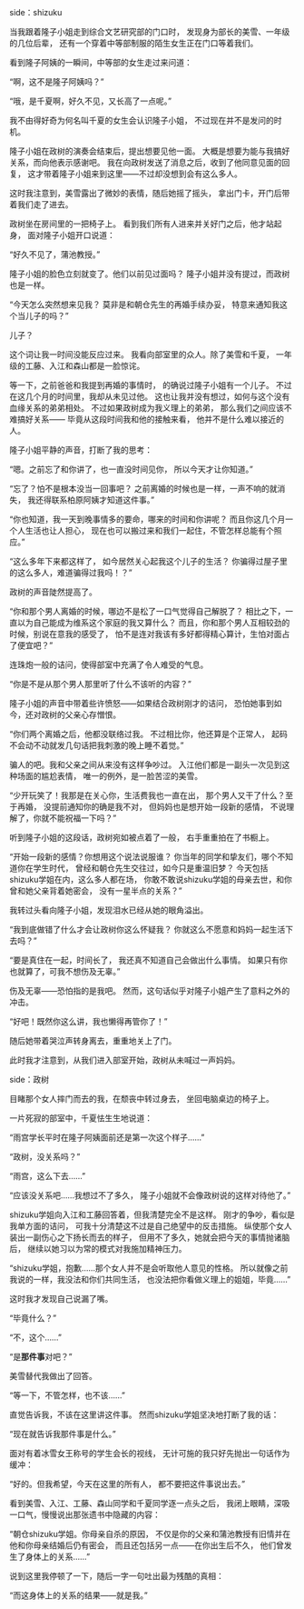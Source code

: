 side：shizuku

当我跟着隆子小姐走到综合文艺研究部的门口时，
发现身为部长的美雪、一年级的几位后辈，
还有一个穿着中等部制服的陌生女生正在门口等着我们。

看到隆子阿姨的一瞬间，中等部的女生走过来问道：

“啊，这不是隆子阿姨吗？”

“哦，是千夏啊，好久不见，又长高了一点呢。”

我不由得好奇为何名叫千夏的女生会认识隆子小姐，
不过现在并不是发问的时机。

隆子小姐在政树的演奏会结束后，提出想要见他一面。
大概是想要为能与我搞好关系，而向他表示感谢吧。
我在向政树发送了消息之后，收到了他同意见面的回复，
这才带着隆子小姐来到这里——不过却没想到会有这么多人。

这时我注意到，美雪露出了微妙的表情，随后她摇了摇头，
拿出门卡，开门后带着我们走了进去。

政树坐在房间里的一把椅子上。
看到我们所有人进来并关好门之后，他才站起身，
面对隆子小姐开口说道：

“好久不见了，蒲池教授。”

隆子小姐的脸色立刻就变了。他们以前见过面吗？
隆子小姐并没有提过，而政树也是一样。

“今天怎么突然想来见我？
莫非是和朝仓先生的再婚手续办妥，
特意来通知我这个当儿子的吗？”

儿子？

这个词让我一时间没能反应过来。
我看向部室里的众人。除了美雪和千夏，
一年级的工藤、入江和森山都是一脸惊诧。

等一下，之前爸爸和我提到再婚的事情时，
的确说过隆子小姐有一个儿子。
不过在这几个月的时间里，我却从未见过他。
这也让我并没有想过，如何与这个没有血缘关系的弟弟相处。
不过如果政树成为我义理上的弟弟，
那么我们之间应该不难搞好关系——
毕竟从这段时间我和他的接触来看，
他并不是什么难以接近的人。

隆子小姐平静的声音，打断了我的思考：

“嗯。之前忘了和你讲了，也一直没时间见你，
所以今天才让你知道。”

“忘了？怕不是根本没当一回事吧？
之前离婚的时候也是一样，一声不响的就消失，
我还得联系柏原阿姨才知道这件事。”

“你也知道，我一天到晚事情多的要命，哪来的时间和你讲呢？
而且你这几个月一个人生活也让人担心，
现在也可以搬过来和我们一起住，不管怎样总能有个照应。”

“这么多年下来都这样了，
如今居然关心起我这个儿子的生活？
你骗得过屋子里的这么多人，难道骗得过我吗！？”

政树的声音陡然提高了。

“你和那个男人离婚的时候，哪边不是松了一口气觉得自己解脱了？
相比之下，一直以为自己能成为维系这个家庭的我又算什么？
而且，你和那个男人互相较劲的时候，别说在意我的感受了，
怕不是连对我该有多好都得精心算计，生怕对面占了便宜吧？”

连珠炮一般的诘问，使得部室中充满了令人难受的气息。

“你是不是从那个男人那里听了什么不该听的内容？”

隆子小姐的声音中带着些许愤怒——如果结合政树刚才的诘问，
恐怕她事到如今，还对政树的父亲心存憎恨。

“你们两个离婚之后，他都没联络过我。
不过相比你，他还算是个正常人，
起码不会动不动就发几句话把我刺激的晚上睡不着觉。”

骗人的吧。我和父亲之间从来没有这样争吵过。
入江他们都是一副头一次见到这种场面的尴尬表情，
唯一的例外，是一脸苦涩的美雪。

“少开玩笑了！我那是在关心你，生活费我也一直在出，
那个男人又干了什么？至于再婚，
没提前通知你的确是我不对，
但妈妈也是想开始一段新的感情，
不说理解了，你就不能祝福一下吗？”

听到隆子小姐的这段话，政树宛如被点着了一般，
右手重重拍在了书橱上。

“开始一段新的感情？你想用这个说法说服谁？
你当年的同学和挚友们，哪个不知道你在学生时代，
曾经和朝仓先生交往过，如今只是重温旧梦？
今天包括shizuku学姐在内，这么多人都在场，
你敢不敢说shizuku学姐的母亲去世，和你曾和她父亲背着她密会，
没有一星半点的关系？”

我转过头看向隆子小姐，发现泪水已经从她的眼角溢出。

“我到底做错了什么才会让政树你这么怀疑我？
你就这么不愿意和妈妈一起生活下去吗？”

“要是真住在一起，时间长了，
我还真不知道自己会做出什么事情。
如果只有你也就算了，可我不想伤及无辜。”

伤及无辜——恐怕指的是我吧。
然而，这句话似乎对隆子小姐产生了意料之外的冲击。

“好吧！既然你这么讲，我也懒得再管你了！”

随后她带着哭泣声转身离去，重重地关上了门。

此时我才注意到，从我们进入部室开始，政树从未喊过一声妈妈。

side：政树

目睹那个女人摔门而去的我，在颓丧中转过身去，
坐回电脑桌边的椅子上。

一片死寂的部室中，千夏怯生生地说道：

“雨宫学长平时在隆子阿姨面前还是第一次这个样子……”

“政树，没关系吗？”

“雨宫，这么下去……”

“应该没关系吧……我想过不了多久，
隆子小姐就不会像政树说的这样对待他了。”

shizuku学姐向入江和工藤回答着，但我清楚完全不是这样。
刚才的争吵，看似是我单方面的诘问，
可我十分清楚这不过是自己绝望中的反击措施。
纵使那个女人装出一副伤心之下扬长而去的样子，
但用不了多久，她就会把今天的事情抛诸脑后，
继续以她习以为常的模式对我施加精神压力。

“shizuku学姐，抱歉……那个女人并不是会听取他人意见的性格。
所以就像之前我说的一样，我没法和你们共同生活，
也没法把你看做义理上的姐姐，毕竟……”

这时我才发现自己说漏了嘴。

“毕竟什么？”

“不，这个……”

“是**那件事**对吧？”

美雪替代我做出了回答。

“等一下，不管怎样，也不该……”

直觉告诉我，不该在这里讲这件事。
然而shizuku学姐坚决地打断了我的话：

“现在就告诉我那件事是什么。”

面对有着冰雪女王称号的学生会长的视线，
无计可施的我只好先抛出一句话作为缓冲：

“好的。但我希望，今天在这里的所有人，
都不要把这件事说出去。”

看到美雪、入江、工藤、森山同学和千夏同学逐一点头之后，
我闭上眼睛，深吸一口气，慢慢说出那张遗书中隐藏的内容：

“朝仓shizuku学姐。你母亲自杀的原因，
不仅是你的父亲和蒲池教授有旧情并在他和你母亲结婚后仍有密会，
而且还包括另一点——在你出生后不久，
他们曾发生了身体上的关系……”

说到这里我停顿了一下，随后一字一句吐出最为残酷的真相：

“而这身体上的关系的结果——就是我。”

